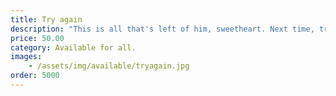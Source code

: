 ```yaml
---
title: Try again
description: "This is all that's left of him, sweetheart. Next time, try a little harder to keep me away from you."
price: 50.00
category: Available for all.
images: 
    - /assets/img/available/tryagain.jpg
order: 5000
---
```

